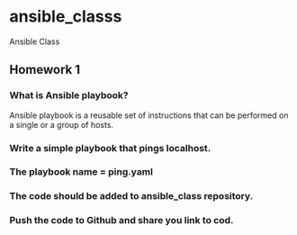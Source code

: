 # ansible_classs
Ansible Class

## Homework 1
### What is Ansible playbook?

Ansible playbook is a reusable set of instructions that can be performed on a single or a group of hosts.

### Write a simple playbook that pings localhost.
  ### The playbook name = ping.yaml
  ### The code should be added to ansible_class repository.
  ### Push the code to Github and share you link to cod.


